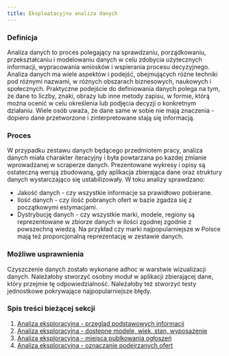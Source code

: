 ```yaml
---
title: Eksploatacyjna analiza danych
---
```


### Definicja
Analiza danych to proces polegający na sprawdzaniu, porządkowaniu, przekształcaniu i modelowaniu danych w celu zdobycia użytecznych informacji, wypracowania wniosków i wspierania procesu decyzyjnego. Analiza danych ma wiele aspektów i podejść, obejmujących różne techniki pod różnymi nazwami, w różnych obszarach biznesowych, naukowych i społecznych. Praktyczne podejście do definiowania danych polega na tym, że dane to liczby, znaki, obrazy lub inne metody zapisu, w formie, którą można ocenić w celu określenia lub podjęcia decyzji o konkretnym działaniu. Wiele osób uważa, że dane same w sobie nie mają znaczenia - dopiero dane przetworzone i zinterpretowane stają się informacją.

### Proces
W przypadku zestawu danych będącego przedmiotem pracy, analiza danych miała charakter iteracyjny i była powtarzana po kazdej zmianie wprowadzanej w scraperze danych. Prezentowane wykresy i opisy są ostateczną wersją zbudowaną, gdy aplikacja zbierająca dane oraz struktury danych wystarczająco się ustabilizowały. W toku analizy sprawdzano:
- Jakość danych - czy wszystkie informacje sa prawidłowo pobierane.
- Ilość danych - czy ilość pobranych ofert w bazie zgadza się z początkowymi estymacjami.
- Dystrybucję danych - czy wszystkie marki, modele, regiony są reprezentowane w zbiorze danych w ilości zgodnej zgodnie z powszechną wiedzą. Na przykład czy marki najpopularniejsze w Polsce mają też proporcjonalną reprezentację w zestawie danych.


### Możliwe usprawnienia
Czyszczenie danych zostało wykonane adhoc w warstwie wizualizacji danych. Należałoby stworzyć osobny moduł w aplikacji zbierającej dane, który przejmie tę odpowiedzialność. Należałoby też stworzyć testy jednostkowe pokrywające najpopularniejsze błędy.

### Spis treści bieżącej sekcji

1. [Analiza eksploracyjna - przegląd podstawowych informacji](/analiza_eksploracyjna/exploratory_analysis)
1. [Analiza eksploracyjna - dostepne modele, wiek, stan, wyposażenie](/analiza_eksploracyjna/exploratory_analysis_car_properties)
1. [Analiza eksploracyjna - miejsca publkowania ogłoszeń](/analiza_eksploracyjna/exploratory_analysis_region)
1. [Analiza eksploracyjna - oznaczanie podejrzanych ofert](/analiza_eksploracyjna/exploratory_analysis_labeling_data)
